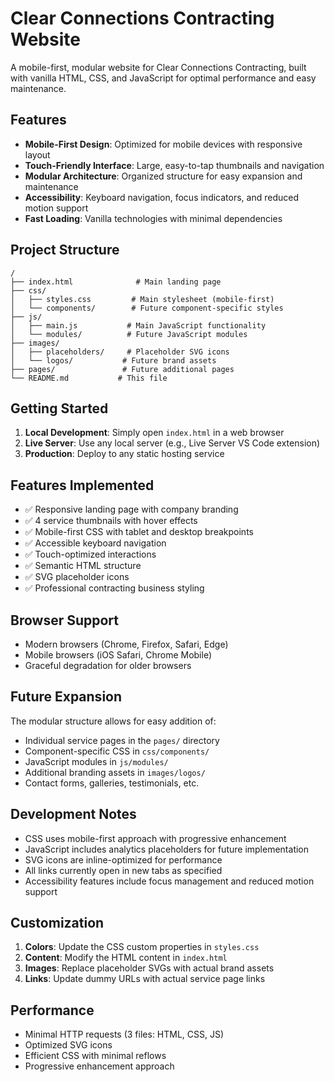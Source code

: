 # Clear Connections Contracting Website

A mobile-first, modular website for Clear Connections Contracting, built with vanilla HTML, CSS, and JavaScript for optimal performance and easy maintenance.

## Features

- **Mobile-First Design**: Optimized for mobile devices with responsive layout
- **Touch-Friendly Interface**: Large, easy-to-tap thumbnails and navigation
- **Modular Architecture**: Organized structure for easy expansion and maintenance
- **Accessibility**: Keyboard navigation, focus indicators, and reduced motion support
- **Fast Loading**: Vanilla technologies with minimal dependencies

## Project Structure

```
/
├── index.html              # Main landing page
├── css/
│   ├── styles.css         # Main stylesheet (mobile-first)
│   └── components/        # Future component-specific styles
├── js/
│   ├── main.js           # Main JavaScript functionality
│   └── modules/          # Future JavaScript modules
├── images/
│   ├── placeholders/     # Placeholder SVG icons
│   └── logos/           # Future brand assets
├── pages/               # Future additional pages
└── README.md           # This file
```

## Getting Started

1. **Local Development**: Simply open `index.html` in a web browser
2. **Live Server**: Use any local server (e.g., Live Server VS Code extension)
3. **Production**: Deploy to any static hosting service

## Features Implemented

- ✅ Responsive landing page with company branding
- ✅ 4 service thumbnails with hover effects
- ✅ Mobile-first CSS with tablet and desktop breakpoints
- ✅ Accessible keyboard navigation
- ✅ Touch-optimized interactions
- ✅ Semantic HTML structure
- ✅ SVG placeholder icons
- ✅ Professional contracting business styling

## Browser Support

- Modern browsers (Chrome, Firefox, Safari, Edge)
- Mobile browsers (iOS Safari, Chrome Mobile)
- Graceful degradation for older browsers

## Future Expansion

The modular structure allows for easy addition of:

- Individual service pages in the `pages/` directory
- Component-specific CSS in `css/components/`
- JavaScript modules in `js/modules/`
- Additional branding assets in `images/logos/`
- Contact forms, galleries, testimonials, etc.

## Development Notes

- CSS uses mobile-first approach with progressive enhancement
- JavaScript includes analytics placeholders for future implementation
- SVG icons are inline-optimized for performance
- All links currently open in new tabs as specified
- Accessibility features include focus management and reduced motion support

## Customization

1. **Colors**: Update the CSS custom properties in `styles.css`
2. **Content**: Modify the HTML content in `index.html`
3. **Images**: Replace placeholder SVGs with actual brand assets
4. **Links**: Update dummy URLs with actual service page links

## Performance

- Minimal HTTP requests (3 files: HTML, CSS, JS)
- Optimized SVG icons
- Efficient CSS with minimal reflows
- Progressive enhancement approach